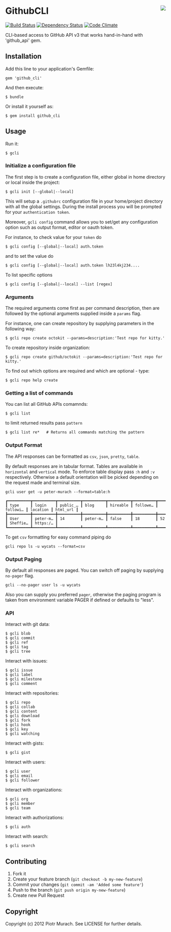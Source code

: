 # GithubCLI<img src="https://github.com/peter-murach/github_cli/raw/master/ghc_logo.png" align="right" />
[![Build Status](https://secure.travis-ci.org/peter-murach/github_cli.png?branch=master)][travis] [![Dependency Status](https://gemnasium.com/peter-murach/github_cli.png?travis)][gemnasium] [![Code Climate](https://codeclimate.com/badge.png)][codeclimate]

[travis]: http://travis-ci.org/peter-murach/github_cli
[gemnasium]: https://gemnasium.com/peter-murach/github_cli
[codeclimate]: https://codeclimate.com/github/peter-murach/github_cli

CLI-based access to GitHub API v3 that works hand-in-hand with 'github_api' gem.

## Installation

Add this line to your application's Gemfile:

    gem 'github_cli'

And then execute:

    $ bundle

Or install it yourself as:

    $ gem install github_cli

## Usage

Run it:

```shell
$ gcli
```

### Initialize a configuration file

The first step is to create a configuration file, either global in home directory or local inside the project:

```shell
$ gcli init [--global|--local]
```

This will setup a `.githubrc` configuration file in your home/project directory
with all the global settings. During the install process you will be prompted
for your `authentication token`.

Moreover, `gcli config` command allows you to set/get any configuration option such as output format, editor or oauth token.

For instance, to check value for your `token` do

```shell
$ gcli config [--global|--local] auth.token
```

and to set the value do

```shell
$ gcli config [--global|--local] auth.token lh23l4kj234....
```

To list specific options

```shell
$ gcli config [--global|--local] --list [regex]
```

### Arguments

The required arguments come first as per command description, then are followed by the optional arguments supplied inside a `params` flag.

For instance, one can create repository by supplying parameters in the following way:

```shell
$ gcli repo create octokit --params=description:'Test repo for kitty.'
```

To create repository inside organization:

```shell
$ gcli repo create github/octokit --params=description:'Test repo for kitty.'
```

To find out which options are required and which are optional - type:

```shell
$ gcli repo help create
```

### Getting a list of commands

You can list all GitHub APIs comamnds:

```shell
$ gcli list
```

to limit returned results pass `pattern`

```shell
$ gcli list re*   # Returns all commands matching the pattern
```

### Output Format

The API responses can be formatted as `csv`, `json`, `pretty`, `table`.

By default responses are in tabular format. Tables are available in `horizontal` and `vertical` mode. To enforce table display pass `:h` and `:v` respectively. Otherwise a default orientation will be picked depending on the request made and terminal size.

```shell
gcli user get -u peter-murach --format=table:h

┏━━━━━━━━━━┳━━━━━━━━━━┳━━━━━━━━━━┳━━━━━━━━━━┳━━━━━━━━━━┳━━━━━━━━━━┳━━━━━━━━━━┳━━━━━━━━━━┳━━━━━━━━━━┳
┃ type     ┃ login    ┃ public_… ┃ blog     ┃ hireable ┃ followe… ┃ followi… ┃ location ┃ html_url ┃
┣━━━━━━━━━━╋━━━━━━━━━━╋━━━━━━━━━━╋━━━━━━━━━━╋━━━━━━━━━━╋━━━━━━━━━━╋━━━━━━━━━━╋━━━━━━━━━━╋━━━━━━━━━━╋
┃ User     ┃ peter-m… ┃ 14       ┃ peter-m… ┃ false    ┃ 18       ┃ 52       ┃ Sheffie… ┃ https:/… ┃
┗━━━━━━━━━━┻━━━━━━━━━━┻━━━━━━━━━━┻━━━━━━━━━━┻━━━━━━━━━━┻━━━━━━━━━━┻━━━━━━━━━━┻━━━━━━━━━━┻━━━━━━━━━━┻
```

To get `csv` formatting for easy command piping do

```shell
gcli repo ls -u wycats --format=csv
```

### Output Paging

By default all responses are paged. You can switch off paging by supplying `no-pager` flag.

```shell
gcli --no-pager user ls -u wycats
```

Also you can supply you preferred `pager`, otherwise the paging program is taken from environment variable PAGER if defined or defaults to "less".

### API

Interact with git data:

```shell
$ gcli blob
$ gcli commit
$ gcli ref
$ gcli tag
$ gcli tree
```

Interact with issues:

```shell
$ gcli issue
$ gcli label
$ gcli milestone
$ gcli comment
```

Interact with repositories:

```shell
$ gcli repo
$ gcli collab
$ gcli content
$ gcli download
$ gcli fork
$ gcli hook
$ gcli key
$ gcli watching
```

Interact with gists:

```shell
$ gcli gist
```

Interact with users:

```shell
$ gcli user
$ gcli email
$ gcli follower
```

Interact with organizations:

```shell
$ gcli org
$ gcli member
$ gcli team
```

Interact with authorizations:

```shell
$ gcli auth
```

Interact with search:

```shell
$ gcli search
```

## Contributing

1. Fork it
2. Create your feature branch (`git checkout -b my-new-feature`)
3. Commit your changes (`git commit -am 'Added some feature'`)
4. Push to the branch (`git push origin my-new-feature`)
5. Create new Pull Request

## Copyright

Copyright (c) 2012 Piotr Murach. See LICENSE for further details.
